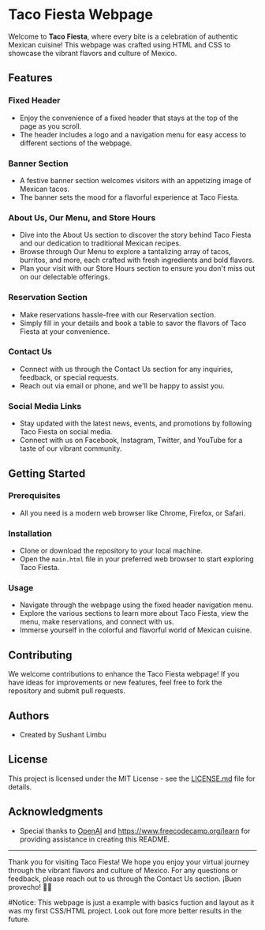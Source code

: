 # Taco Fiesta Webpage

Welcome to **Taco Fiesta**, where every bite is a celebration of authentic Mexican cuisine! This webpage was crafted using HTML and CSS to showcase the vibrant flavors and culture of Mexico.

## Features

### Fixed Header
- Enjoy the convenience of a fixed header that stays at the top of the page as you scroll.
- The header includes a logo and a navigation menu for easy access to different sections of the webpage.

### Banner Section
- A festive banner section welcomes visitors with an appetizing image of Mexican tacos.
- The banner sets the mood for a flavorful experience at Taco Fiesta.

### About Us, Our Menu, and Store Hours
- Dive into the About Us section to discover the story behind Taco Fiesta and our dedication to traditional Mexican recipes.
- Browse through Our Menu to explore a tantalizing array of tacos, burritos, and more, each crafted with fresh ingredients and bold flavors.
- Plan your visit with our Store Hours section to ensure you don't miss out on our delectable offerings.

### Reservation Section
- Make reservations hassle-free with our Reservation section.
- Simply fill in your details and book a table to savor the flavors of Taco Fiesta at your convenience.

### Contact Us
- Connect with us through the Contact Us section for any inquiries, feedback, or special requests.
- Reach out via email or phone, and we'll be happy to assist you.

### Social Media Links
- Stay updated with the latest news, events, and promotions by following Taco Fiesta on social media.
- Connect with us on Facebook, Instagram, Twitter, and YouTube for a taste of our vibrant community.

## Getting Started

### Prerequisites
- All you need is a modern web browser like Chrome, Firefox, or Safari.

### Installation
- Clone or download the repository to your local machine.
- Open the `main.html` file in your preferred web browser to start exploring Taco Fiesta.

### Usage
- Navigate through the webpage using the fixed header navigation menu.
- Explore the various sections to learn more about Taco Fiesta, view the menu, make reservations, and connect with us.
- Immerse yourself in the colorful and flavorful world of Mexican cuisine.

## Contributing
We welcome contributions to enhance the Taco Fiesta webpage! If you have ideas for improvements or new features, feel free to fork the repository and submit pull requests.

## Authors
- Created by Sushant Limbu

## License
This project is licensed under the MIT License - see the [LICENSE.md](LICENSE.md) file for details.

## Acknowledgments
- Special thanks to [OpenAI](https://www.openai.com/) and https://www.freecodecamp.org/learn for providing assistance in creating this README.

---

Thank you for visiting Taco Fiesta! We hope you enjoy your virtual journey through the vibrant flavors and culture of Mexico. For any questions or feedback, please reach out to us through the Contact Us section. ¡Buen provecho! 🌮🎉

#Notice: This webpage is just a example with basics fuction and layout as it was my first CSS/HTML project. Look out fore more better results in the future.
